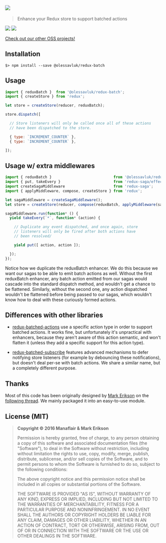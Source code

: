 # [![](/logo.png?raw=true)](https://github.com/olessavluk/redux-batch)

> Enhance your Redux store to support batched actions

[![](https://img.shields.io/npm/v/@olessavluk/redux-batch.svg)]() [![](https://img.shields.io/npm/l/@olessavluk/redux-batch.svg)]()

[Check out our other OSS projects!](https://manaflair.github.io)

## Installation

```
$> npm install --save @olessavluk/redux-batch
```

## Usage

```js
import { reduxBatch }  from '@olessavluk/redux-batch';
import { createStore } from 'redux';

let store = createStore(reducer, reduxBatch);

store.dispatch([

  // Store listeners will only be called once all of these actions
  // have been dispatched to the store.

  { type: `INCREMENT_COUNTER` },
  { type: `INCREMENT_COUNTER` },

]);
```

## Usage w/ extra middlewares

```js
import { reduxBatch }                            from '@olessavluk/redux-batch';
import { put, takeEvery }                        from 'redux-saga/effects';
import createSagaMiddleware                      from 'redux-saga';
import { applyMiddleware, compose, createStore } from 'redux';

let sagaMiddleware = createSagaMiddleware();
let store = createStore(reducer, compose(reduxBatch, applyMiddleware(sagaMiddleware), reduxBatch));

sagaMiddleware.run(function* () {
  yield takeEvery(`*`, function* (action) {

    // Duplicate any event dispatched, and once again, store
    // listeners will only be fired after both actions have
    // been resolved/

    yield put([ action, action ]);

  });
});
```

Notice how we duplicate the reduxBatch enhancer. We do this because we want our sagas to be able to emit batch actions as well. Without the first reduxBatch enhancer, any batch action emitted from our sagas would cascade into the standard dispatch method, and wouldn't get a chance to be flattened. Similarly, without the second one, any action dispatched wouldn't be flattened before being passed to our sagas, which wouldn't know how to deal with these curiously formed actions.

## Differences with other libraries

- [redux-batched-actions](https://github.com/tshelburne/redux-batched-actions) use a specific action type in order to support batched actions. It works fine, but unfortunately it's unpractical with enhancers, because they aren't aware of this action semantic, and won't flatten it (unless they add a specific support for this action type).

- [redux-batched-subscribe](https://github.com/tappleby/redux-batched-subscribe) features advanced mechanisms to defer notifying store listeners (for example by debouncing these notifications), but doesn't deal per-se with batch actions. We share a similar name, but a completely different purpose.

## Thanks

Most of this code has been originally designed by [Mark Erikson](https://github.com/markerikson) on the [following thread](https://github.com/reactjs/redux/pull/1813#issuecomment-227623481). We mainly packaged it into an easy-to-use module.

## License (MIT)

> **Copyright © 2016 Manaflair & Mark Erikson**
>
> Permission is hereby granted, free of charge, to any person obtaining a copy of this software and associated documentation files (the "Software"), to deal in the Software without restriction, including without limitation the rights to use, copy, modify, merge, publish, distribute, sublicense, and/or sell copies of the Software, and to permit persons to whom the Software is furnished to do so, subject to the following conditions:
>
> The above copyright notice and this permission notice shall be included in all copies or substantial portions of the Software.
>
> THE SOFTWARE IS PROVIDED "AS IS", WITHOUT WARRANTY OF ANY KIND, EXPRESS OR IMPLIED, INCLUDING BUT NOT LIMITED TO THE WARRANTIES OF MERCHANTABILITY, FITNESS FOR A PARTICULAR PURPOSE AND NONINFRINGEMENT. IN NO EVENT SHALL THE AUTHORS OR COPYRIGHT HOLDERS BE LIABLE FOR ANY CLAIM, DAMAGES OR OTHER LIABILITY, WHETHER IN AN ACTION OF CONTRACT, TORT OR OTHERWISE, ARISING FROM, OUT OF OR IN CONNECTION WITH THE SOFTWARE OR THE USE OR OTHER DEALINGS IN THE SOFTWARE.
